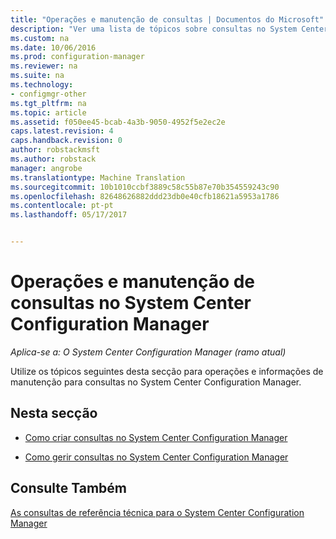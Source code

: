 ```yaml
---
title: "Operações e manutenção de consultas | Documentos do Microsoft"
description: "Ver uma lista de tópicos sobre consultas no System Center Configuration Manager. É operações e manutenção."
ms.custom: na
ms.date: 10/06/2016
ms.prod: configuration-manager
ms.reviewer: na
ms.suite: na
ms.technology:
- configmgr-other
ms.tgt_pltfrm: na
ms.topic: article
ms.assetid: f050ee45-bcab-4a3b-9050-4952f5e2ec2e
caps.latest.revision: 4
caps.handback.revision: 0
author: robstackmsft
ms.author: robstack
manager: angrobe
ms.translationtype: Machine Translation
ms.sourcegitcommit: 10b1010ccbf3889c58c55b87e70b354559243c90
ms.openlocfilehash: 82648626882ddd23db0e40cfb18621a5953a1786
ms.contentlocale: pt-pt
ms.lasthandoff: 05/17/2017


---
```

# <a name="operations-and-maintenance-for-queries-in-system-center-configuration-manager"></a>Operações e manutenção de consultas no System Center Configuration Manager

*Aplica-se a: O System Center Configuration Manager (ramo atual)*

Utilize os tópicos seguintes desta secção para operações e informações de manutenção para consultas no System Center Configuration Manager.  

## <a name="in-this-section"></a>Nesta secção  

-   [Como criar consultas no System Center Configuration Manager](../../../core/servers/manage/create-queries.md)  

-   [Como gerir consultas no System Center Configuration Manager](../../../core/servers/manage/manage-queries.md)  

## <a name="see-also"></a>Consulte Também  
 [As consultas de referência técnica para o System Center Configuration Manager](../../../core/servers/manage/queries-technical-reference.md)

